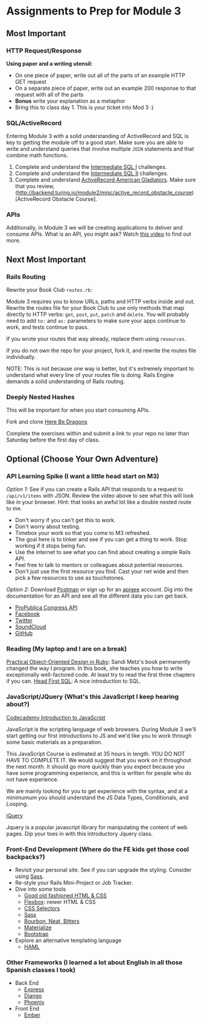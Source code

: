 # Assignments to Prep for Module 3

## Most Important

### HTTP Request/Response

**Using paper and a writing utensil:**

* On one piece of paper, write out all of the parts of an example HTTP GET request
* On a separate piece of paper, write out an example 200 response to that request with all of the parts
* **Bonus** write your explanation as a metaphor
* Bring this to class day 1. This is your ticket into Mod 3 :)


### SQL/ActiveRecord

Entering Module 3 with a solid understanding of ActiveRecord and SQL is key to getting the module off to a good start. Make sure you are able to write and understand queries that involve multiple `JOIN` statements and that combine math functions.

1. Complete and understand the [Intermediate SQL I](https://github.com/turingschool/lesson_plans/blob/master/ruby_03-professional_rails_applications/intermediate_sql.md) challenges.
1. Complete and understand the [Intermediate SQL II](https://gist.github.com/case-eee/5affe7fd452336cef2c88121e8d49f5d) challenges.
1. Complete and understand [ActiveRecord American Gladiators](https://github.com/turingschool/lesson_plans/blob/master/ruby_03-professional_rails_applications/active_record_american_gladiators.md). Make sure that you review, (http://backend.turing.io/module2/misc/active_record_obstacle_course)[ActiveRecord Obstacle Course].

### APIs

Additionally, in Module 3 we will be creating applications to deliver and consume APIs. What is an API, you might ask? Watch [this video](https://www.youtube.com/watch?v=7YcW25PHnAA) to find out more.

## Next Most Important

### Rails Routing

Rewrite your Book Club `routes.rb`:

Module 3 requires you to know URLs, paths and HTTP verbs inside and out. Rewrite the routes file for your Book Club to use only methods that map directly to HTTP verbs: `get`, `post`, `put`, `patch` and `delete`. You will probably need to add `to:` and `as:` parameters to make sure your apps continue to work, and tests continue to pass.

If you wrote your routes that way already, replace them using `resources`.

If you do not own the repo for your project, fork it, and rewrite the routes file individually.

NOTE: This is not because one way is better, but it's extremely important to understand what every line of your routes file is doing. Rails Engine demands a solid understanding of Rails routing.

### Deeply Nested Hashes

This will be important for when you start consuming APIs.

Fork and clone [Here Be Dragons](https://github.com/turingschool-examples/here-be-dragons) 

Complete the exercises within and submit a link to your repo no later than Saturday before the first day of class. 

## Optional (Choose Your Own Adventure)

### API Learning Spike (I want a little head start on M3)

*Option 1:* See if you can create a Rails API that responds to a request to `/api/v1/items` with JSON. Review the video above to see what this will look like in your browser. Hint: that looks an awful lot like a double nested route to me.

* Don't worry if you can't get this to work.
* Don't worry about testing.
* Timebox your work so that you come to M3 refreshed.
* The goal here is to tinker and see if you can get a thing to work. Stop working if it stops being fun.
* Use the internet to see what you can find about creating a simple Rails API.
* Feel free to talk to mentors or colleagues about potential resources.
* Don't just use the first resource you find. Cast your net wide and then pick a few resources to use as touchstones.

*Option 2:* Download [Postman](https://www.getpostman.com/) or sign up for an [apigee](https://apigee.com/) account. Dig into the documentation for an API and see all the different data you can get back.

* [ProPublica Congress API](https://projects.propublica.org/api-docs/congress-api/)
* [Facebook](https://developers.facebook.com/docs/graph-api)
* [Twitter](https://dev.twitter.com/rest/public)
* [SoundCloud](https://developers.soundcloud.com/docs/api/guide)
* [GitHub](https://developer.github.com/v3/)

### Reading (My laptop and I are on a break)

[Practical Object-Oriented Design in Ruby](http://www.amazon.com/gp/product/0321721330): Sandi Metz's book permanently changed the way I program. In this book, she teaches you how to write exceptionally well-factored code. At least try to read the first three chapters if you can.
[Head First SQL](https://www.amazon.com/Head-First-SQL-Brain-Learners/dp/0596526849/ref=sr_1_1?ie=UTF8&qid=1488547158&sr=8-1&keywords=head+first+sql): A nice introduction to SQL.

### JavaScript/JQuery (What's this JavaScript I keep hearing about?)

[Codecademy Introduction to JavaScript](https://www.codecademy.com/learn/introduction-to-javascript)

JavaScript is the scripting language of web browsers. During Module 3 we'll start getting our first introductions to JS and we'd like you to work through some basic materials as a preparation.

This JavaScript Course is estimated at 35 hours in length. YOU DO NOT HAVE TO COMPLETE IT. We would suggest that you work on it throughout the next month. It should go more quickly than you expect because you have some programming experience, and this is written for people who do not have experience. 

We are mainly looking for you to get experience with the syntax, and at a minimumum you should understand the JS Data Types, Conditionals, and Looping.

[jQuery](https://www.codeschool.com/courses/try-jquery)

Jquery is a popular javascript library for manipulating the content of web pages. Dip your toes in with this introductory Jquery class.

### Front-End Development (Where do the FE kids get those cool backpacks?)

* Revisit your personal site. See if you can upgrade the styling. Consider using [Sass](http://sass-lang.com/guide).
* Re-style your Rails Mini-Project or Job Tracker.
* Dive into some tools
    * [Good old fashioned HTML & CSS](http://www.htmlandcssbook.com/)
    * [Flexbox](https://css-tricks.com/snippets/css/a-guide-to-flexbox/): newer HTML & CSS
    * [CSS Selectors](https://css-tricks.com/how-css-selectors-work/)
    * [Sass](http://sass-lang.com/guide)
    * [Bourbon, Neat, Bitters](http://bourbon.io/)
    * [Materialize](http://materializecss.com/)
    * [Bootstrap](http://getbootstrap.com)
* Explore an alternative templating language
    * [HAML](http://haml.info/tutorial.html)

### Other Frameworks (I learned a lot about English in all those Spanish classes I took)

* Back End
    * [Express](http://expressjs.com/)
    * [Django](https://www.djangoproject.com/)
    * [Phoenix](http://www.phoenixframework.org/)
* Front End
    * [Ember](http://emberjs.com/)
